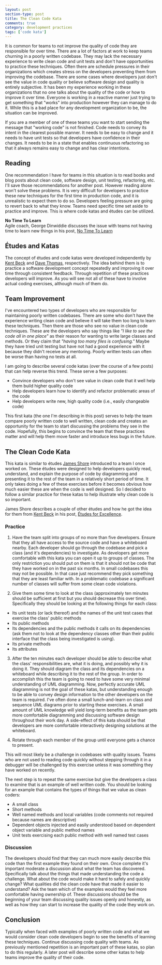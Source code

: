 ```yaml
---
layout: post
section-type: post
title: The Clean Code Kata
comments: true
category: development practices
tags: ['code kata']
---
```


It is common for teams to not improve the quality of code they are responsible for over time. There are a lot of factors at work to keep teams churning in a poorly written codebase. They may lack the necessary experience to write clean code and unit tests and don't have opportunities to practice these techniques. Often there are schedule pressures in their organizations which creates stress on the developers preventing them from improving the codebase. There are some cases where developers just don't see the value in code quality or believe software design and quality is entirely subjective. It has been my experience working in these organizations that no one talks about the quality of the code or how to improve it over time. Everyone is working in a reactive manner just trying to get something that "works" into production however they can manage to do it. While this is a bad place for any development organization to be, the situation can be improved.

If you are a member of one of these teams you want to start sending the message that "working code" is not finished. Code needs to convey its intent in the clearest possible manner. It needs to be easy to change and it needs to have unit tests so that developers have confidence in their changes. It needs to be in a state that enables continuous refactoring so that it always remains easy to change and has clear intentions.

## Reading

One recommendation I have for teams in this situation is to read books and blog posts about clean code, software design, unit testing, refactoring, etc. I'll save those recommendations for another post. However reading alone won't solve these problems. It is very difficult for developers to practice these new techniques for the first time in production code, and it is unrealistic to expect them to do so. Developers feeling pressure are going to revert back to what they know. Teams need specific time set aside to practice and improve. This is where code katas and études can be utilized.

<div class="well">
<strong>No Time To Learn</strong>
<br />
Agile coach, George Dinwiddie discusses the issue with teams not having time to learn new things in his post, <a href="http://blog.gdinwiddie.com/2015/03/05/no-time-to-learn/">No Time To Learn</a>
</div>

## Études and Katas

The concept of études and code katas were developed independently by [Kent Beck](https://twitter.com/KentBeck) and [Dave Thomas](https://twitter.com/pragdave), respectively. The idea behind them is to practice a software development concept repeatedly and improving it over time through consistent feedback. Through repetition of these practices developers will improve. As you will see not all of these have to involve actual coding exercises, although much of them do.

## Team Improvement

I've encountered two types of developers who are responsible for maintaining poorly written codebases. There are some who don't have the experience writing clean code and believe it will take them too long to learn these techniques. Then there are those who see no value in clean code techniques. These are the developers who say things like _"I like to see the code all in one place"_ as their reason for wanting to write large classes and methods. Or they claim that _"having too many files is confusing."_ Maybe they have tried unit testing but have not had a good experience with it because they didn't receive any mentoring. Poorly written tests can often be worse than having no tests at all.

I am going to describe several code katas (over the course of a few posts) that can help reverse this trend. These serve a few purposes:

* Convince developers who don't see value in clean code that it well help them build higher quality code
* Help developers learn how to identify and refactor problematic areas of the code
* Help developers write new, high quality code (i.e., easily changeable code)

This first kata (the one I'm describing in this post) serves to help the team compare poorly written code to well written, clean code and creates an opportunity for the team to start discussing the problems they see in the code. Hopefully, this begins to convince the team that these practices matter and will help them move faster and introduce less bugs in the future.

## The Clean Code Kata

This kata is similar to études [James Shore](http://www.jamesshore.com/) introduced to a team I once worked on. These études were designed to help developers quickly read, understand, and explain the purpose of code by diagramming and presenting it to the rest of the team in a relatively short period of time. It only takes doing a few of these exercises before it becomes obvious how much easier these are when the code is well designed. So I decided to follow a similar practice for these katas to help illustrate why clean code is so important.

<div class="well">
James Shore describes a couple of other études and how he got the idea for them from <a href="https://twitter.com/KentBeck">Kent Beck</a> in his post, <a href="http://www.jamesshore.com/Blog/Etudes-for-Excellence.html">Études for Excellence</a>.
</div>

### Practice

1. Have the team split into groups of no more than five developers. Ensure that they all have access to the source code and have a whiteboard nearby. Each developer should go through the codebase and pick a class (and it's dependencies) to investigate. As developers get more comfortable with this kata you can open it up to groups of classes. The only restriction you should put on them is that it should not be code that they have worked on in the past six months. In small codebases this may not be possible. In that case just recommend they pick something that they are least familiar with. In a problematic codebase a significant number of classes will suffer from some clean code violations.

2. Give them some time to look at the class (approximately ten minutes should be sufficient at first but you should decrease this over time). Specifically they should be looking at the following things for each class:  
  * Its unit tests (or lack thereof) and the names of the unit test cases that exercise the class' public methods
  * Its public methods
  * Its dependencies and the public methods it calls on its dependencies (ask them not to look at the dependency classes other than their public interface that the class being investigated is using).
  * Its private methods
  * Its attributes

3. After the ten minutes each developer should be able to describe what the class' responsibilities are, what it is doing, and possibly why it is doing it. They should diagram the class and its dependencies on a whiteboard while describing it to the rest of the group. In order to accomplish this the team is going to need to have some very minimal understanding of UML diagramming. Now, perfectly accurate UML diagramming is not the goal of these katas, but understanding enough to be able to convey design information to the other developers on the team is required. I've often done a small lunch-and-learn on class and sequence UML diagrams prior to starting these exercises. A small amount of UML knowledge will yield long-term benefits as the team gets more comfortable diagramming and discussing software design throughout their work day. A side-effect of this kata should be that developers are more comfortable interactively designing solutions at the whiteboard.

4. Rotate through each member of the group until everyone gets a chance to present.

This will most likely be a challenge in codebases with quality issues. Teams who are not used to reading code quickly without stepping through it in a debugger will be challenged by this exercise unless it was something they have worked on recently.

The next step is to repeat the same exercise but give the developers a class to examine that is an example of well written code. You should be looking for an example that contains the types of things that we value as clean coders:  
  * A small class
  * Short methods
  * Well named methods and local variables (code comments not required because names are descriptive)
  * Dependent objects injected and easily understood based on dependent object variable and public method names
  * Unit tests exercising each public method with well named test cases

### Discussion

The developers should find that they can much more easily describe this code than the first example they found on their own. Once complete it's important moderate a discussion about what the team has discovered. Specifically talk about the things that made understanding the code a challenge. What about the code would make it hard to safely and quickly change? What qualities did the clean code have that made it easier to understand? Ask the team which of the examples would they feel more comfortable having ownership of. These discussions should be the beginning of your team discussing quality issues openly and honestly, as well as how they can start to increase the quality of the code they work on.

## Conclusion

Typically when faced with examples of poorly written code and what we would consider clean code developers begin to see the benefits of learning these techniques. Continue discussing code quality with teams. As previously mentioned repetition is an important part of these katas, so plan to do this regularly. A later post will describe some other katas to help teams improve the quality of their code.

